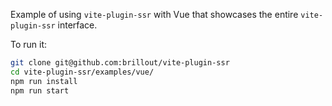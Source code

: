 Example of using `vite-plugin-ssr` with Vue that showcases the entire `vite-plugin-ssr` interface.

To run it:

```bash
git clone git@github.com:brillout/vite-plugin-ssr
cd vite-plugin-ssr/examples/vue/
npm run install
npm run start
```
